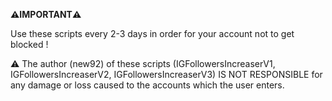 **⚠️IMPORTANT⚠️**

Use these scripts every 2-3 days in order for your account not to get blocked !

⚠️ The author (new92) of these scripts (IGFollowersIncreaserV1, IGFollowersIncreaserV2, IGFollowersIncreaserV3) IS NOT RESPONSIBLE for any damage or loss caused to the accounts which the user enters.
